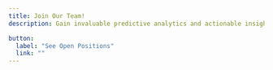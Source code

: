```yaml
---
title: Join Our Team!
description: Gain invaluable predictive analytics and actionable insights.

button:
  label: "See Open Positions"
  link: ""
---
```

